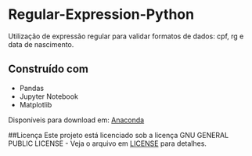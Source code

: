 # Regular-Expression-Python
Utilização de expressão regular para validar formatos de dados: cpf, rg e data de nascimento.

## Construído com
* Pandas
* Jupyter Notebook
* Matplotlib

Disponíveis para download em: [Anaconda](https://www.anaconda.com/distribution/)

##Licença
Este projeto está licenciado sob a licença GNU GENERAL PUBLIC LICENSE - Veja o arquivo em [LICENSE](https://github.com/LuisDomiciano/Regular-Expression-Python/blob/master/LICENSE) para detalhes.
